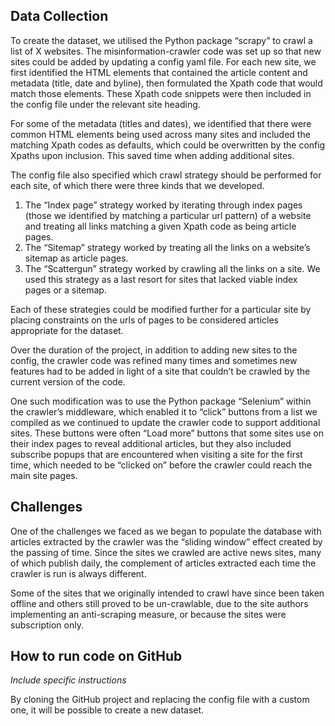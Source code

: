 Data Collection
-----

To create the dataset, we utilised the Python package “scrapy” to crawl a list of X websites. The misinformation-crawler code was set up so that new sites could be added by updating a config yaml file. For each new site, we first identified the HTML elements that contained the article content and metadata (title, date and byline), then formulated the Xpath code that would match those elements. These Xpath code snippets were then included in the config file under the relevant site heading.

For some of the metadata (titles and dates), we identified that there were common HTML elements being used across many sites and included the matching Xpath codes as defaults, which could be overwritten by the config Xpaths upon inclusion. This saved time when adding additional sites.

The config file also specified which crawl strategy should be performed for each site, of which there were three kinds that we developed.
1.	The “Index page” strategy worked by iterating through index pages (those we identified by matching a particular url pattern) of a website and treating all links matching a given Xpath code as being article pages.
2.	The “Sitemap” strategy worked by treating all the links on a website’s sitemap as article pages.
3.	The “Scattergun” strategy worked by crawling all the links on a site. We used this strategy as a last resort for sites that lacked viable index pages or a sitemap.

Each of these strategies could be modified further for a particular site by placing constraints on the urls of pages to be considered articles appropriate for the dataset.

Over the duration of the project, in addition to adding new sites to the config, the crawler code was refined many times and sometimes new features had to be added in light of a site that couldn’t be crawled by the current version of the code.

One such modification was to use the Python package “Selenium” within the crawler’s middleware, which enabled it to “click” buttons from a list we compiled as we continued to update the crawler code to support additional sites. These buttons were often “Load more” buttons that some sites use on their index pages to reveal additional articles, but they also included subscribe popups that are encountered when visiting a site for the first time, which needed to be “clicked on” before the crawler could reach the main site pages.

Challenges
-----

One of the challenges we faced as we began to populate the database with articles extracted by the crawler was the “sliding window” effect created by the passing of time. Since the sites we crawled are active news sites, many of which publish daily, the complement of articles extracted each time the crawler is run is always different.

Some of the sites that we originally intended to crawl have since been taken offline and others still proved to be un-crawlable, due to the site authors implementing an anti-scraping measure, or because the sites were subscription only.

How to run code on GitHub
----

*Include specific instructions*

By cloning the GitHub project and replacing the config file with a custom one, it will be possible to create a new dataset.
